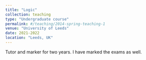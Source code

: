 ```yaml
---
title: "Logic"
collection: teaching
type: "Undergraduate course"
permalink: #/teaching/2014-spring-teaching-1
venue: "University of Leeds"
date: 2021-2022
location: "Leeds, UK"
---
```


Tutor and marker for two years. I have marked the exams as well.
